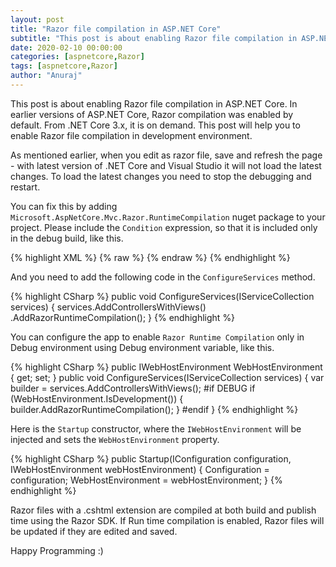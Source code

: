 ```yaml
---
layout: post
title: "Razor file compilation in ASP.NET Core"
subtitle: "This post is about enabling Razor file compilation in ASP.NET Core. In earlier versions of ASP.NET Core, Razor compilation was enabled by default. From .NET Core 3.x, it is on demand. This post will help you to enable Razor file compilation in development environment."
date: 2020-02-10 00:00:00
categories: [aspnetcore,Razor]
tags: [aspnetcore,Razor]
author: "Anuraj"
---
```

This post is about enabling Razor file compilation in ASP.NET Core. In earlier versions of ASP.NET Core, Razor compilation was enabled by default. From .NET Core 3.x, it is on demand. This post will help you to enable Razor file compilation in development environment.

As mentioned earlier, when you edit as razor file, save and refresh the page - with latest version of .NET Core and Visual Studio it will not load the latest changes. To load the latest changes you need to stop the debugging and restart.

You can fix this by adding `Microsoft.AspNetCore.Mvc.Razor.RuntimeCompilation` nuget package to your project. Please include the `Condition` expression, so that it is included only in the debug build, like this.

{% highlight XML %}
{% raw %}
<ItemGroup>
  <PackageReference Include="Microsoft.AspNetCore.Mvc.Razor.RuntimeCompilation" Version="3.1.1" Condition="'$(Configuration)' == 'Debug'"/>
</ItemGroup>
{% endraw %}
{% endhighlight %}

And you need to add the following code in the `ConfigureServices` method.

{% highlight CSharp %}
public void ConfigureServices(IServiceCollection services)
{
    services.AddControllersWithViews()
        .AddRazorRuntimeCompilation();
}
{% endhighlight %}

You can configure the app to enable `Razor Runtime Compilation` only in Debug environment using Debug environment variable, like this.

{% highlight CSharp %}
public IWebHostEnvironment WebHostEnvironment { get; set; }
public void ConfigureServices(IServiceCollection services)
{
    var builder = services.AddControllersWithViews();
#if DEBUG
    if (WebHostEnvironment.IsDevelopment())
    {
        builder.AddRazorRuntimeCompilation();
    }
#endif
}
{% endhighlight %}

Here is the `Startup` constructor, where the `IWebHostEnvironment` will be injected and sets the `WebHostEnvironment` property.

{% highlight CSharp %}
public Startup(IConfiguration configuration, 
    IWebHostEnvironment webHostEnvironment)
{
    Configuration = configuration;
    WebHostEnvironment = webHostEnvironment;
}
{% endhighlight %}

Razor files with a .cshtml extension are compiled at both build and publish time using the Razor SDK. If Run time compilation is enabled, Razor files will be updated if they are edited and saved.

Happy Programming :)